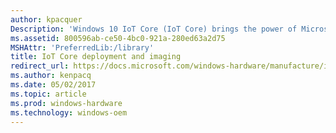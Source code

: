 ```yaml
---
author: kpacquer
Description: 'Windows 10 IoT Core (IoT Core) brings the power of Microsoft Windows together with breadth of the Internet of Things. Developers can now build and provision their own custom Windows 10 images for the IoT Core devices in their ecosystem.'
ms.assetid: 800596ab-ce50-4bc0-921a-280ed63a2d75
MSHAttr: 'PreferredLib:/library'
title: IoT Core deployment and imaging
redirect_url: https://docs.microsoft.com/windows-hardware/manufacture/iot/iot-core-manufacturing-guide
ms.author: kenpacq
ms.date: 05/02/2017
ms.topic: article
ms.prod: windows-hardware
ms.technology: windows-oem
---
```

